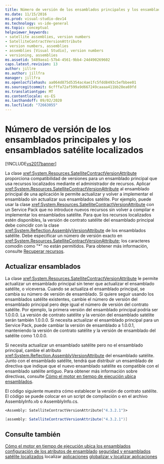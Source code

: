 ```yaml
---
title: Número de versión de los ensamblados principales y los ensamblados satélite localizados | Microsoft Docs
ms.date: 11/15/2016
ms.prod: visual-studio-dev14
ms.technology: vs-ide-general
ms.topic: conceptual
helpviewer_keywords:
- satellite assemblies, version numbers
- SatelliteContractVersionAttribute
- version numbers, assemblies
- assemblies [Visual Studio], version numbers
- versioning, assemblies
ms.assetid: 5489aea1-57b4-4561-9bb4-24d490269602
caps.latest.revision: 13
author: jillre
ms.author: jillfra
manager: jillfra
ms.openlocfilehash: aa064d875d5354ac4ae1fc5fdd8493c5efbbee01
ms.sourcegitcommit: 6cfffa72af599a9d667249caaaa411bb28ea69fd
ms.translationtype: MT
ms.contentlocale: es-ES
ms.lasthandoff: 09/02/2020
ms.locfileid: "72663055"
---
```

# <a name="version-numbers-for-main-and-localized-satellite-assemblies"></a>Número de versión de los ensamblados principales y los ensamblados satélite localizados
[!INCLUDE[vs2017banner](../includes/vs2017banner.md)]

La clase <xref:System.Resources.SatelliteContractVersionAttribute> proporciona compatibilidad de versiones para un ensamblado principal que usa recursos localizados mediante el administrador de recursos. Aplicar <xref:System.Resources.SatelliteContractVersionAttribute> al ensamblado principal de una aplicación le permite actualizar y volver a implementar el ensamblado sin actualizar sus ensamblados satélite. Por ejemplo, puede usar la clase <xref:System.Resources.SatelliteContractVersionAttribute> con un Service Pack que no introduce nuevos recursos sin volver a compilar e implementar los ensamblados satélite. Para que los recursos localizados estén disponibles, la versión de contrato satélite del ensamblado principal debe coincidir con la clase <xref:System.Reflection.AssemblyVersionAttribute> de los ensamblados satélite. Debe especificar un número de versión exacto en <xref:System.Resources.SatelliteContractVersionAttribute>; los caracteres comodín como "*" no están permitidos. Para obtener más información, consulte [Recuperar recursos](https://msdn.microsoft.com/library/eca16922-1c46-4f68-aefe-e7a12283641f).

## <a name="updating-assemblies"></a>Actualizar ensamblados
 La clase <xref:System.Resources.SatelliteContractVersionAttribute> le permite actualizar un ensamblado principal sin tener que actualizar el ensamblado satélite, o viceversa. Cuando se actualiza el ensamblado principal, se cambia su número de versión de ensamblado. Si quiere seguir usando los ensamblados satélite existentes, cambie el número de versión del ensamblado principal pero deje igual el número de versión del contrato satélite. Por ejemplo, la primera versión del ensamblado principal podría ser 1.0.0.0. La versión de contrato satélite y la versión del ensamblado satélite serán también 1.0.0.0. Si necesita actualizar el ensamblado principal para un Service Pack, puede cambiar la versión de ensamblado a 1.0.0.1, manteniendo la versión de contrato satélite y la versión de ensamblado del satélite como 1.0.0.0.

 Si necesita actualizar un ensamblado satélite pero no el ensamblado principal, cambie el atributo <xref:System.Reflection.AssemblyVersionAttribute> del ensamblado satélite. Junto con el ensamblado satélite, tendrá que distribuir un ensamblado de directiva que indique que el nuevo ensamblado satélite es compatible con el ensamblado satélite antiguo. Para obtener más información sobre directivas, consulte [Cómo el motor en tiempo de ejecución ubica ensamblados](https://msdn.microsoft.com/library/772ac6f4-64d2-4cfb-92fd-58096dcd6c34).

 El código siguiente muestra cómo establecer la versión de contrato satélite. El código se puede colocar en un script de compilación o en el archivo AssemblyInfo.vb o AssemblyInfo.cs.

```vb
<Assembly: SatelliteContractVersionAttribute("4.3.2.1")>

```

```csharp
[assembly: SatelliteContractVersionAttribute("4.3.2.1")]
```

## <a name="see-also"></a>Consulte también
 [Cómo el motor en tiempo de ejecución ubica los ensamblados](https://msdn.microsoft.com/library/772ac6f4-64d2-4cfb-92fd-58096dcd6c34) [configuración de los atributos de ensamblado](https://msdn.microsoft.com/library/36a98a81-b5b5-4c19-912a-11f91eff7f4e) [seguridad y ensamblados satélite localizados](../ide/security-and-localized-satellite-assemblies.md) localizar [aplicaciones](../ide/localizing-applications.md) [globalizar y localizar aplicaciones](../ide/globalizing-and-localizing-applications.md)

